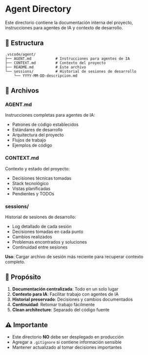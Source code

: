 # Agent Directory

Este directorio contiene la documentación interna del proyecto, instrucciones para agentes de IA y contexto de desarrollo.

## 📁 Estructura

```
.vscode/agent/
├── AGENT.md           # Instrucciones para agentes de IA
├── CONTEXT.md         # Contexto del proyecto
├── README.md          # Este archivo
└── sessions/          # Historial de sesiones de desarrollo
    └── YYYY-MM-DD-descripcion.md
```

## 📄 Archivos

### **AGENT.md**
Instrucciones completas para agentes de IA:
- Patrones de código establecidos
- Estándares de desarrollo
- Arquitectura del proyecto
- Flujos de trabajo
- Ejemplos de código

### **CONTEXT.md**
Contexto y estado del proyecto:
- Decisiones técnicas tomadas
- Stack tecnológico
- Vistas planificadas
- Pendientes y TODOs

### **sessions/**
Historial de sesiones de desarrollo:
- Log detallado de cada sesión
- Decisiones tomadas en cada punto
- Cambios realizados
- Problemas encontrados y soluciones
- Continuidad entre sesiones

**Uso**: Cargar archivo de sesión más reciente para recuperar contexto completo.

## 🎯 Propósito

1. **Documentación centralizada**: Todo en un solo lugar
2. **Contexto para IA**: Facilitar trabajo con agentes de IA
3. **Historial preservado**: Decisiones y cambios documentados
4. **Continuidad**: Retomar trabajo fácilmente
5. **Clean architecture**: Separado del código fuente

## ⚠️ Importante

- Este directorio **NO** debe ser desplegado en producción
- Agregar a `.gitignore` si contiene información sensible
- Mantener actualizado al tomar decisiones importantes
